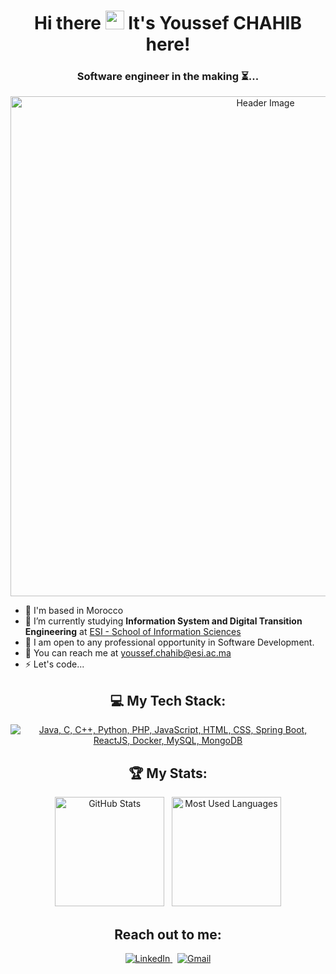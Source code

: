 <div align="center">
  <h1>Hi there <img src="https://user-images.githubusercontent.com/18350557/176309783-0785949b-9127-417c-8b55-ab5a4333674e.gif" width="30" />  
  It's <strong>Youssef CHAHIB</strong> here!</h1>
  <h3><strong>Software engineer</strong> in the making ⏳...</h3>

  <a href="https://github.com/YoussefChahib">
    <img src="assets/header2.gif" alt="Header Image" width="800" />
  </a>
  
</div>

<div align="left">
  <ul>
    <li>📍 I'm based in Morocco</li>
    <li>🔭 I’m currently studying <strong>Information System and Digital Transition Engineering</strong> at <a href="https://esi.ac.ma" target="_blank" rel="noreferrer">ESI - School of Information Sciences</a></li>
    <li>🔋 I am open to any professional opportunity in Software Development.</li>
    <li>📝 You can reach me at <a href="mailto:youssef.chahib@esi.ac.ma">youssef.chahib@esi.ac.ma</a></li>
    <li>⚡ Let's code...</li>
  </ul>
</div>

<div align="center">
  <h2>💻 My Tech Stack:</h2>
  <a href="https://skillicons.dev">
    <img src="https://skillicons.dev/icons?i=java,c,cpp,python,php,js,html,css,spring,react,docker,mysql,mongodb" alt="Java, C, C++, Python, PHP, JavaScript, HTML, CSS, Spring Boot, ReactJS, Docker, MySQL, MongoDB" />
  </a>
  
  <h2>🏆 My Stats:</h2>
  <p>
    <img height="175" alt="GitHub Stats" src="https://github-readme-stats.vercel.app/api?username=YoussefChahib&show_icons=true&count_private=true&theme=dark" />&nbsp;&nbsp;
    <img height="175" alt="Most Used Languages" src="https://github-readme-stats.vercel.app/api/top-langs/?username=YoussefChahib&layout=compact&theme=dark" />
  </p>
  
  <h2>Reach out to me:</h2>
  <a href="https://www.linkedin.com/in/youssef-chahib/" target="_blank" rel="noreferrer">
    <img src="https://skillicons.dev/icons?i=linkedin" alt="LinkedIn" />
  </a> &nbsp;
  <a href="mailto:youssefchahib6@gmail.com">
    <img src="https://skillicons.dev/icons?i=gmail" alt="Gmail" />
  </a>
</div>
